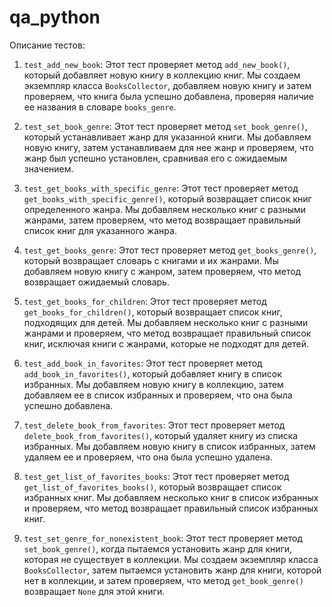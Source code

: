 # qa_python

Описание тестов:

1. `test_add_new_book`: Этот тест проверяет метод `add_new_book()`, который добавляет новую книгу в коллекцию книг. Мы создаем экземпляр класса `BooksCollector`, добавляем новую книгу и затем проверяем, что книга была успешно добавлена, проверяя наличие ее названия в словаре `books_genre`.

2. `test_set_book_genre`: Этот тест проверяет метод `set_book_genre()`, который устанавливает жанр для указанной книги. Мы добавляем новую книгу, затем устанавливаем для нее жанр и проверяем, что жанр был успешно установлен, сравнивая его с ожидаемым значением.

3. `test_get_books_with_specific_genre`: Этот тест проверяет метод `get_books_with_specific_genre()`, который возвращает список книг определенного жанра. Мы добавляем несколько книг с разными жанрами, затем проверяем, что метод возвращает правильный список книг для указанного жанра.

4. `test_get_books_genre`: Этот тест проверяет метод `get_books_genre()`, который возвращает словарь с книгами и их жанрами. Мы добавляем новую книгу с жанром, затем проверяем, что метод возвращает ожидаемый словарь.

5. `test_get_books_for_children`: Этот тест проверяет метод `get_books_for_children()`, который возвращает список книг, подходящих для детей. Мы добавляем несколько книг с разными жанрами и проверяем, что метод возвращает правильный список книг, исключая книги с жанрами, которые не подходят для детей.

6. `test_add_book_in_favorites`: Этот тест проверяет метод `add_book_in_favorites()`, который добавляет книгу в список избранных. Мы добавляем новую книгу в коллекцию, затем добавляем ее в список избранных и проверяем, что она была успешно добавлена.

7. `test_delete_book_from_favorites`: Этот тест проверяет метод `delete_book_from_favorites()`, который удаляет книгу из списка избранных. Мы добавляем новую книгу в список избранных, затем удаляем ее и проверяем, что она была успешно удалена.

8. `test_get_list_of_favorites_books`: Этот тест проверяет метод `get_list_of_favorites_books()`, который возвращает список избранных книг. Мы добавляем несколько книг в список избранных и проверяем, что метод возвращает правильный список избранных книг.

9. `test_set_genre_for_nonexistent_book`: Этот тест проверяет метод `set_book_genre()`, когда пытаемся установить жанр для книги, которая не существует в коллекции. Мы создаем экземпляр класса `BooksCollector`, затем пытаемся установить жанр для книги, которой нет в коллекции, и затем проверяем, что метод `get_book_genre()` возвращает `None` для этой книги.
